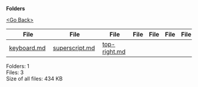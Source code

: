 **Folders**

[&lt;Go Back&gt;](../right.html)

  

<table><thead><tr class="header"><th><strong>File</strong></th><th><strong>File</strong></th><th><strong>File</strong></th><th><strong>File</strong></th><th><strong>File</strong></th><th><strong>File</strong></th><th><strong>File</strong></th><th><strong>File</strong></th></tr></thead><tbody><tr class="odd"><td><a href="keyboard.md">keyboard.md</a> </td><td><a href="superscript.md">superscript.md</a> </td><td><a href="top-right.md">top-right.md</a> </td><td></td><td></td><td></td><td></td><td></td></tr></tbody></table>

Folders: 1  
Files: 3  
Size of all files: 434 KB

